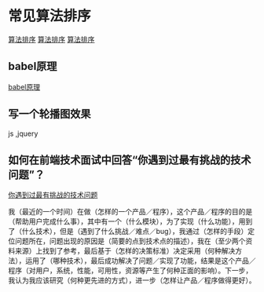 # 常见算法排序

[算法排序](https://www.cnblogs.com/zhoujian43/p/6491949.html)
[算法排序](http://singsing.io/blog/tags/FreeCodeCamp/page/5/)
[算法排序](https://juejin.im/post/5b331bc7f265da598451fd88)

## babel原理

[babel原理](https://www.jianshu.com/p/e9b94b2d52e2)

## 写一个轮播图效果

js ,jquery

## 如何在前端技术面试中回答“你遇到过最有挑战的技术问题”？

[你遇到过最有挑战的技术问题](https://www.zhihu.com/question/35323603)

我（最近的一个时间）在做（怎样的一个产品／程序），这个产品／程序的目的是（帮助用户完成什么事），其中有一个（什么模块），为了实现（什么功能），用到了（什么技术），但是（遇到了什么挑战／难点／bug），我通过（怎样的手段）定位问题所在，问题出现的原因是（简要的点到技术点的描述），我在（至少两个资料来源）上找到了参考，最后基于（怎样的决策标准）决定采用（何种解决方法），运用了（哪种技术），最后成功解决了问题／实现了功能，结果是这个产品／程序（对用户，系统，性能，可用性，资源等产生了何种正面的影响）。下一步，我认为我应该研究（何种更先进的方式），进一步（怎样让产品／程序做得更好）。
